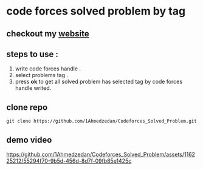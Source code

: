 # code forces solved problem by tag
## checkout my [website](https://1ahmedzedan.github.io/Codeforces_Solved_Problem/)
## steps to use :
1. write code forces handle .
2. select problems tag .
3. press **ok** to get all solved problem has selected tag by code forces handle writed.
## clone repo
```
git clone https://github.com/1Ahmedzedan/Codeforces_Solved_Problem.git
```
## demo video



https://github.com/1Ahmedzedan/Codeforces_Solved_Problem/assets/116225212/55294f70-9b5d-456d-8d7f-09fb85e1425c

